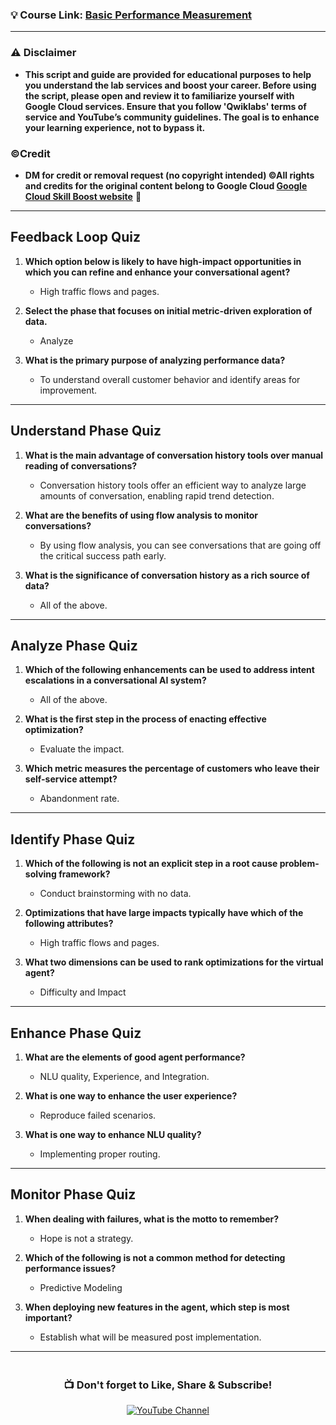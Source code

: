 ### 💡 Course Link: [Basic Performance Measurement](https://www.cloudskillsboost.google/paths/371/course_templates/1121?utm_source=qwiklabs&utm_medium=lp&utm_campaign=arcade24)

---

### ⚠️ Disclaimer
- **This script and guide are provided for educational purposes to help you understand the lab services and boost your career. Before using the script, please open and review it to familiarize yourself with Google Cloud services. Ensure that you follow 'Qwiklabs' terms of service and YouTube’s community guidelines. The goal is to enhance your learning experience, not to bypass it.**

### ©Credit
- **DM for credit or removal request (no copyright intended) ©All rights and credits for the original content belong to Google Cloud [Google Cloud Skill Boost website](https://www.cloudskillsboost.google/)** 🙏

---

## **Feedback Loop Quiz**

1. **Which option below is likely to have high-impact opportunities in which you can refine and enhance your conversational agent?**  
   - High traffic flows and pages.

2. **Select the phase that focuses on initial metric-driven exploration of data.**  
   - Analyze

3. **What is the primary purpose of analyzing performance data?**  
   - To understand overall customer behavior and identify areas for improvement.

---

## **Understand Phase Quiz**

1. **What is the main advantage of conversation history tools over manual reading of conversations?**  
   - Conversation history tools offer an efficient way to analyze large amounts of conversation, enabling rapid trend detection.

2. **What are the benefits of using flow analysis to monitor conversations?**  
   - By using flow analysis, you can see conversations that are going off the critical success path early.

3. **What is the significance of conversation history as a rich source of data?**  
   - All of the above.

---

## **Analyze Phase Quiz**

1. **Which of the following enhancements can be used to address intent escalations in a conversational AI system?**  
   - All of the above.

2. **What is the first step in the process of enacting effective optimization?**  
   - Evaluate the impact.

3. **Which metric measures the percentage of customers who leave their self-service attempt?**  
   - Abandonment rate.

---

## **Identify Phase Quiz**

1. **Which of the following is not an explicit step in a root cause problem-solving framework?**  
   - Conduct brainstorming with no data.

2. **Optimizations that have large impacts typically have which of the following attributes?**  
   - High traffic flows and pages.

3. **What two dimensions can be used to rank optimizations for the virtual agent?**  
   - Difficulty and Impact

---

## **Enhance Phase Quiz**

1. **What are the elements of good agent performance?**  
   - NLU quality, Experience, and Integration.

2. **What is one way to enhance the user experience?**  
   - Reproduce failed scenarios.

3. **What is one way to enhance NLU quality?**  
   - Implementing proper routing.

---

## **Monitor Phase Quiz**

1. **When dealing with failures, what is the motto to remember?**  
   - Hope is not a strategy.

2. **Which of the following is not a common method for detecting performance issues?**  
   - Predictive Modeling

3. **When deploying new features in the agent, which step is most important?**  
   - Establish what will be measured post implementation.

---

<div align="center" style="padding: 5px;">
  <h3>📺 Don't forget to Like, Share & Subscribe!</h3>

  <a href="https://www.youtube.com/@ArcadeGenius-z1">
    <img src="https://img.shields.io/badge/YouTube-Arcade_Genius-FF0000?style=for-the-badge&logo=youtube&logoColor=white" alt="YouTube Channel">
  </a>
</div>
